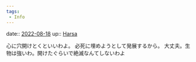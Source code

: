 ```yaml
---
tags:
 - Info
---
```


date:: [2022-08-18](Daily_Note/2022-08-18.md)
up:: [Harsa](../Bar/Novel/Nacaria/Harsa.md)

心に穴開けとくといいわよ。
必死に埋めようとして発展するから。
大丈夫。生物は強いわ。開けたぐらいで絶滅なんてしないわよ